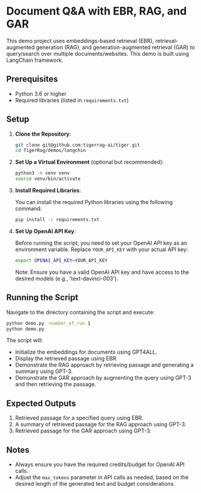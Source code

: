 # Document Q&A with EBR, RAG, and GAR

This demo project uses embeddings-based retrieval (EBR), retrieval-augmented generation (RAG), and generation-augmented retrieval (GAR) to query/search over multiple documents/websites. This demo is built using LangChain framework.

## Prerequisites

- Python 3.6 or higher
- Required libraries (listed in `requirements.txt`)

## Setup

1. **Clone the Repository**:

   ```bash
   git clone git@github.com:tigerrag-ai/tiger.git
   cd TigerRag/demos/langchin
   ```

2. **Set Up a Virtual Environment** (optional but recommended):

   ```bash
   python3 -m venv venv
   source venv/bin/activate
   ```

3. **Install Required Libraries**:

   You can install the required Python libraries using the following command:
   
   ```bash
   pip install -r requirements.txt
   ```

4. **Set Up OpenAI API Key**:

   Before running the script, you need to set your OpenAI API key as an environment variable. Replace `YOUR_API_KEY` with your actual API key:

   ```bash
   export OPENAI_API_KEY=YOUR_API_KEY
   ```

   Note: Ensure you have a valid OpenAI API key and have access to the desired models (e.g., 'text-davinci-003').


## Running the Script

Navigate to the directory containing the script and execute:

```bash
python demo.py -number_of_run 1
python demo.py
```

The script will:
- Initialize the embeddings for documents using GPT4ALL.
- Display the retrieved passage using EBR.
- Demonstrate the RAG approach by retrieving passage and generating a summary using GPT-3.
- Demonstrate the GAR approach by augmenting the query using GPT-3 and then retrieving the passage.

## Expected Outputs

1. Retrieved passage for a specified query using EBR.
3. A summary of retrieved passage for the RAG approach using GPT-3.
4. Retrieved passage for the GAR approach using GPT-3.

## Notes

- Always ensure you have the required credits/budget for OpenAI API calls.
- Adjust the `max_tokens` parameter in API calls as needed, based on the desired length of the generated text and budget considerations.
